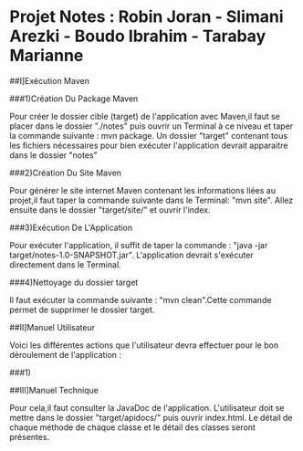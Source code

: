 # Projet Notes : Robin Joran - Slimani Arezki - Boudo Ibrahim - Tarabay Marianne

##I]Exécution Maven

###1)Création Du Package Maven

  Pour créer le dossier cible (target) de l'application avec Maven,il faut se placer dans le dossier "./notes" puis ouvrir un Terminal à ce niveau et taper la commande suivante : mvn package.
  Un dossier "target" contenant tous les fichiers nécessaires pour bien exécuter l'application devrait apparaitre dans le dossier "notes"
  
###2)Création Du Site Maven
	
  Pour générer le site internet Maven contenant les informations liées au projet,il faut taper la commande suivante dans le Terminal: "mvn site".
  Allez ensuite dans le dossier "target/site/" et ouvrir l'index.
    
###3)Exécution De L'Application

  Pour exécuter l'application, il suffit de taper la commande : "java -jar target/notes-1.0-SNAPSHOT.jar".
  L'application devrait s'exécuter directement dans le Terminal.
    
###4)Nettoyage du dossier target

  Il faut exécuter la commande suivante : "mvn clean".Cette commande permet de supprimer le dossier target.
  
##II]Manuel Utilisateur

  Voici les différentes actions que l'utilisateur devra effectuer pour le bon déroulement de l'application :

###1)

##III]Manuel Technique

  Pour cela,il faut consulter la JavaDoc de l'application.
L'utilisateur doit se mettre dans le dossier "target/apidocs/" puis ouvrir index.html.
Le détail de chaque méthode de chaque classe et le détail des classes seront présentes.

  


